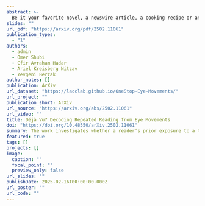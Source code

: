 ```yaml
---
abstract: >-
  Be it your favorite novel, a newswire article, a cooking recipe or an academic paper -- in many daily situations we read the same text more than once. In this work, we ask whether it is possible to automatically determine whether the reader has previously encountered a text based on their eye movement patterns. We introduce two variants of this task and address them with considerable success using both feature-based and neural models. We further introduce a general strategy for enhancing these models with machine generated simulations of eye movements from a cognitive model. Finally, we present an analysis of model performance which on the one hand yields insights on the information used by the models, and on the other hand leverages predictive modeling as an analytic tool for better characterization of the role of memory in repeated reading. Our work advances the understanding of the extent and manner in which eye movements in reading capture memory effects from prior text exposure, and paves the way for future applications that involve predictive modeling of repeated reading.
slides: ""
url_pdf: "https://arxiv.org/pdf/2502.11061"
publication_types:
  - "1"
authors:
  - admin
  - Omer Shubi
  - Cfir Avraham Hadar
  - Ariel Kreisberg Nitzav
  - Yevgeni Berzak
author_notes: []
publication: ArXiv
url_dataset: "https://lacclab.github.io/OneStop-Eye-Movements/"
url_project: ""
publication_short: ArXiv
url_source: "https://arxiv.org/abs/2502.11061"
url_video: ""
title: Déjà Vu? Decoding Repeated Reading from Eye Movements
doi: "https://doi.org/10.48550/arXiv.2502.11061"
summary: The work investigates whether a reader’s prior exposure to a text can be detected solely from their eye movements. To tackle this, the authors propose two task variants and demonstrate that both feature-based and neural models can successfully distinguish repeated readings from first readings. They further enhance their models by incorporating machine-generated simulations of eye movements from a cognitive model and provide an analysis that sheds light on the underlying memory effects, paving the way for future predictive applications in repeated reading.
featured: true
tags: []
projects: []
image:
  caption: ""
  focal_point: ""
  preview_only: false
url_slides: ""
publishDate: 2025-02-16T00:00:00.000Z
url_poster: ""
url_code: ""
---
```

